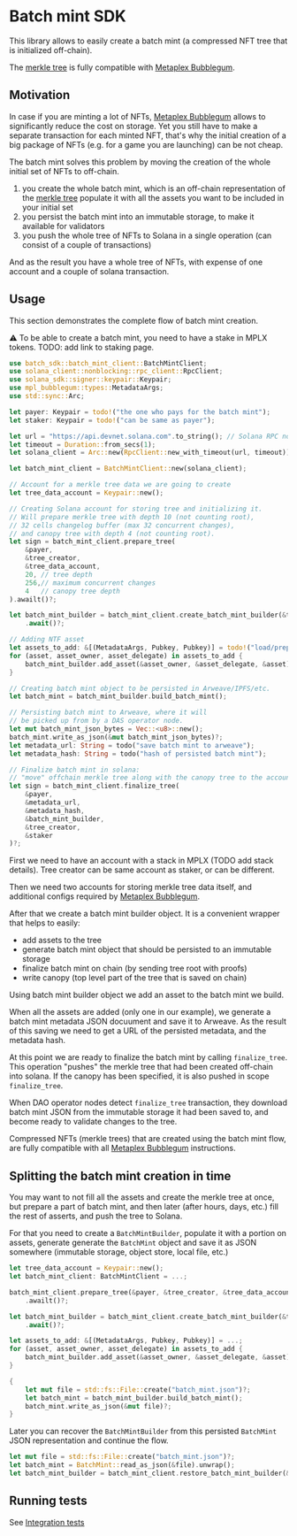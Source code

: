 # Batch mint SDK

This library allows to easily create a batch mint (a compressed NFT tree that is initialized off-chain).

The [merkle tree](https://developers.metaplex.com/bubblegum/concurrent-merkle-trees)
is fully compatible with [Metaplex Bubblegum](https://developers.metaplex.com/bubblegum/mint-cnfts).

## Motivation

In case if you are minting a lot of NFTs,
[Metaplex Bubblegum](https://developers.metaplex.com/bubblegum) allows to significantly reduce
the cost on storage.
Yet you still have to make a separate transaction for each minted NFT,
that's why the initial creation of a big package of NFTs (e.g. for a game you are launching)
can be not cheap.

The batch mint solves this problem by moving the creation of the whole initial set of NFTs to off-chain.

1) you create the whole batch mint, which is an off-chain representation of
the [merkle tree](https://developers.metaplex.com/bubblegum/concurrent-merkle-trees)
populate it with all the assets you want to be included in your initial set
2) you persist the batch mint into an immutable storage, to make it available for validators
3) you push the whole tree of NFTs to Solana in a single operation (can consist of a couple of transactions)

And as the result you have a whole tree of NFTs, with expense of one account and a couple of solana transaction.

## Usage

This section demonstrates the complete flow of batch mint creation.

⚠️ To be able to create a batch mint, you need to have a stake in MPLX tokens.
TODO: add link to staking page.

```rust
use batch_sdk::batch_mint_client::BatchMintClient;
use solana_client::nonblocking::rpc_client::RpcClient;
use solana_sdk::signer::keypair::Keypair;
use mpl_bubblegum::types::MetadataArgs;
use std::sync::Arc;

let payer: Keypair = todo!("the one who pays for the batch mint");
let staker: Keypair = todo!("can be same as payer");

let url = "https://api.devnet.solana.com".to_string(); // Solana RPC node address
let timeout = Duration::from_secs(1);
let solana_client = Arc::new(RpcClient::new_with_timeout(url, timeout));

let batch_mint_client = BatchMintClient::new(solana_client);

// Account for a merkle tree data we are going to create
let tree_data_account = Keypair::new();

// Creating Solana account for storing tree and initializing it.
// Will prepare merkle tree with depth 10 (not counting root),
// 32 cells changelog buffer (max 32 concurrent changes),
// and canopy tree with depth 4 (not counting root).
let sign = batch_mint_client.prepare_tree(
    &payer,
    &tree_creator,
    &tree_data_account,
    20, // tree depth
    256,// maximum concurrent changes
    4   // canopy tree depth
).awailt()?;

let batch_mint_builder = batch_mint_client.create_batch_mint_builder(&tree_data_account.pubkey())
    .await()?;

// Adding NTF asset
let assets_to_add: &[(MetadataArgs, Pubkey, Pubkey)] = todo!("load/prepare");
for (asset, asset_owner, asset_delegate) in assets_to_add {
    batch_mint_builder.add_asset(&asset_owner, &asset_delegate, &asset);
}

// Creating batch mint object to be persisted in Arweave/IPFS/etc.
let batch_mint = batch_mint_builder.build_batch_mint();

// Persisting batch mint to Arweave, where it will
// be picked up from by a DAS operator node.
let mut batch_mint_json_bytes = Vec::<u8>::new();
batch_mint.write_as_json(&mut batch_mint_json_bytes)?;
let metadata_url: String = todo("save batch mint to arweave");
let metadata_hash: String = todo("hash of persisted batch mint");

// Finalize batch mint in solana:
// "move" offchain merkle tree along with the canopy tree to the account.
let sign = batch_mint_client.finalize_tree(
    &payer,
    &metadata_url,
    &metadata_hash,
    &batch_mint_builder,
    &tree_creator,
    &staker
)?;
```

First we need to have an account with a stack in MPLX (TODO add stack details).
Tree creator can be same account as staker, or can be different.

Then we need two accounts for storing merkle tree data itself,
and additional configs required by [Metaplex Bubblegum](https://developers.metaplex.com/bubblegum).

After that we create a batch mint builder object.
It is a convenient wrapper that helps to easily:
* add assets to the tree
* generate batch mint object that should be persisted to an immutable storage
* finalize batch mint on chain (by sending tree root with proofs)
* write canopy (top level part of the tree that is saved on chain)

Using batch mint builder object we add an asset to the batch mint we build.

When all the assets are added (only one in our example),
we generate a batch mint metadata JSON docuument and save it to Arweave.
As the result of this saving we need to get a URL of the persisted metadata,
and the metadata hash.

At this point we are ready to finalize the batch mint by calling `finalize_tree`.
This operation "pushes" the merkle tree that had been created off-chain into solana.
If the canopy has been specified, it is also pushed in scope `finalize_tree`.

When DAO operator nodes detect `finalize_tree` transaction,
they download batch mint JSON from the immutable storage it had been saved to,
and become ready to validate changes to the tree.

Compressed NFTs (merkle trees) that are created using the batch mint flow,
are fully compatible with all [Metaplex Bubblegum](https://developers.metaplex.com/bubblegum)
instructions.

## Splitting the batch mint creation in time

You may want to not fill all the assets and create the merkle tree at once,
but prepare a part of batch mint, and then later (after hours, days, etc.)
fill the rest of asserts, and push the tree to Solana.

For that you need to create a `BatchMintBuilder`, populate it with a portion on assets,
generate generate the `BatchMint` object and save it as JSON somewhere
(immutable storage, object store, local file, etc.)

```rust
let tree_data_account = Keypair::new();
let batch_mint_client: BatchMintClient = ...;

batch_mint_client.prepare_tree(&payer, &tree_creator, &tree_data_account.pubkey(), 10, 32, 4)
    .awailt()?;

let batch_mint_builder = batch_mint_client.create_batch_mint_builder(&tree_data_account.pubkey())
    .await()?;

let assets_to_add: &[(MetadataArgs, Pubkey, Pubkey)] = ...;
for (asset, asset_owner, asset_delegate) in assets_to_add {
    batch_mint_builder.add_asset(&asset_owner, &asset_delegate, &asset);
}

{
    let mut file = std::fs::File::create("batch_mint.json")?;
    let batch_mint = batch_mint_builder.build_batch_mint();
    batch_mint.write_as_json(&mut file)?;
}
```

Later you can recover the `BatchMintBuilder` from this persisted `BatchMint` JSON representation
and continue the flow.

```rust
let mut file = std::fs::File::create("batch_mint.json")?;
let batch_mint = BatchMint::read_as_json(&file).unwrap();
let batch_mint_builder = batch_mint_client.restore_batch_mint_builder(&batch_mint).await?;
```


## Running tests

See [Integration tests](it.md)
